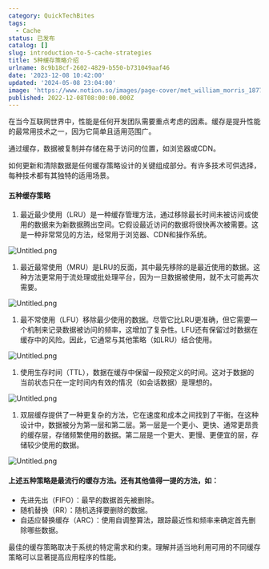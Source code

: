 ```yaml
---
category: QuickTechBites
tags:
  - Cache
status: 已发布
catalog: []
slug: introduction-to-5-cache-strategies
title: 5种缓存策略介绍
urlname: 8c9b18cf-2602-4829-b550-b731049aaf46
date: '2023-12-08 10:42:00'
updated: '2024-05-08 23:04:00'
image: 'https://www.notion.so/images/page-cover/met_william_morris_1877_willow.jpg'
published: 2022-12-08T08:00:00.000Z
---
```


在当今互联网世界中，性能是任何开发团队需要重点考虑的因素。缓存是提升性能的最常用技术之一，因为它简单且适用范围广。


通过缓存，数据被复制并存储在易于访问的位置，如浏览器或CDN。


如何更新和清除数据是任何缓存策略设计的关键组成部分。有许多技术可供选择，每种技术都有其独特的适用场景。


#### 五种缓存策略

1. 最近最少使用（LRU）是一种缓存管理方法，通过移除最长时间未被访问或使用的数据来为新数据腾出空间。它假设最近访问的数据将很快再次被需要。这是一种非常常见的方法，经常用于浏览器、CDN和操作系统。

![Untitled.png](https://prod-files-secure.s3.us-west-2.amazonaws.com/5d24fe63-e567-4804-86f9-9fdc62e13082/74494354-3dc7-4fc2-be3e-7e15913b3f24/Untitled.png?X-Amz-Algorithm=AWS4-HMAC-SHA256&X-Amz-Content-Sha256=UNSIGNED-PAYLOAD&X-Amz-Credential=ASIAZI2LB4665MGQSXSO%2F20250217%2Fus-west-2%2Fs3%2Faws4_request&X-Amz-Date=20250217T053905Z&X-Amz-Expires=3600&X-Amz-Security-Token=IQoJb3JpZ2luX2VjEEYaCXVzLXdlc3QtMiJHMEUCIQC7fx2OC8nx6XXMRibKpUQ0XJO5VbaD92BaRBlRYNv9kQIgflBLGwZMahJSnc%2FED3aD8KTBrl0OR1PVMFsbUFo2Hegq%2FwMIbxAAGgw2Mzc0MjMxODM4MDUiDLcat78Z3FhDBqWjCCrcA5yyGzMXydsPsGe2vh%2F30WCJKSm6mSU0zDT3YNfenbk3SqKdNL2xuTFP5JN7Dbhg2p9REP3GGK0Jkj9qBODNkR%2F7PpJPJ5POU58hSs8LzX4G4M5YWo3W7D5qacYFKL7yO%2BV3MDanWfrupInWfL%2FLPyR49KVoz7e4JamYFoK12ICM64GK4jHx83BkY4zIyCKTryJ2Ik8Wyc1hrSkpL14kh8Z%2FaEDMbqBaXJ4GO8ikXr9bAbMY0PHJZReAnpAhqYglTCwCwjIY%2BnRrR8XC0egETkHiH%2ByRatYNYH9BoTmIdKPUdME54Vrt0ht4cIid%2BHeiFwts6Z0CVCj2K8a7NzGRHG286Wy3Ih2sgSgBWob1JekB8rZhsjLn3kLpNVUhh%2BotjLj5t7OVljRHmbUm%2BjOB7F0qPct8bN6XGtfg9%2Byi%2BbhRsU%2Byb4E3YOolAzJoMwuHS0ZbJKcve5VoK%2BB89VPKLMl5fqK0dklT6DXtiqVwZHXBzwxBehE5ZeY2xm%2F19AMORaZvMsLHiyxX%2FwkVnLD9GfC5nAB6gdMHOvIrMnrCw6fW4N3s3bMMNSORaWxFE2i7TdjxHyI5oFnUw7lYlMp5b0vXSyeyjyXmDWOReo5VdV4n7hUaVB21pqa4wb%2FVMNSSy70GOqUBB%2FUaqlGwqKLKyqK3NLSydYvDJTqkNkrKpViXjMQVFGyNke%2FkZThp21Re45liqa1YxyIsU%2B68WYypKLLBcZuG9eZARwLqwuGBJ2tSxRHDzOpTdqCahBZ8sC58DgZt9WtUaab9PArzFUfDsIbQGDnBQKbpc2hylLzxNHXaOeIsMjMBsjmpFhoPNoksIbrdFGEKCjhfGy2ArBwAVYh469yD9xtB2MI%2B&X-Amz-Signature=723c45a85b8d45de106f4936c0bfa3b2cd99ab9176dded378caf5433444a8995&X-Amz-SignedHeaders=host&x-id=GetObject)

1. 最近最常使用（MRU）是LRU的反面，其中最先移除的是最近使用的数据。这种方法更常用于流处理或批处理平台，因为一旦数据被使用，就不太可能再次需要。

![Untitled.png](https://prod-files-secure.s3.us-west-2.amazonaws.com/5d24fe63-e567-4804-86f9-9fdc62e13082/9394e615-e149-4cd8-9a1b-e3c39cda8184/Untitled.png?X-Amz-Algorithm=AWS4-HMAC-SHA256&X-Amz-Content-Sha256=UNSIGNED-PAYLOAD&X-Amz-Credential=ASIAZI2LB4665MGQSXSO%2F20250217%2Fus-west-2%2Fs3%2Faws4_request&X-Amz-Date=20250217T053905Z&X-Amz-Expires=3600&X-Amz-Security-Token=IQoJb3JpZ2luX2VjEEYaCXVzLXdlc3QtMiJHMEUCIQC7fx2OC8nx6XXMRibKpUQ0XJO5VbaD92BaRBlRYNv9kQIgflBLGwZMahJSnc%2FED3aD8KTBrl0OR1PVMFsbUFo2Hegq%2FwMIbxAAGgw2Mzc0MjMxODM4MDUiDLcat78Z3FhDBqWjCCrcA5yyGzMXydsPsGe2vh%2F30WCJKSm6mSU0zDT3YNfenbk3SqKdNL2xuTFP5JN7Dbhg2p9REP3GGK0Jkj9qBODNkR%2F7PpJPJ5POU58hSs8LzX4G4M5YWo3W7D5qacYFKL7yO%2BV3MDanWfrupInWfL%2FLPyR49KVoz7e4JamYFoK12ICM64GK4jHx83BkY4zIyCKTryJ2Ik8Wyc1hrSkpL14kh8Z%2FaEDMbqBaXJ4GO8ikXr9bAbMY0PHJZReAnpAhqYglTCwCwjIY%2BnRrR8XC0egETkHiH%2ByRatYNYH9BoTmIdKPUdME54Vrt0ht4cIid%2BHeiFwts6Z0CVCj2K8a7NzGRHG286Wy3Ih2sgSgBWob1JekB8rZhsjLn3kLpNVUhh%2BotjLj5t7OVljRHmbUm%2BjOB7F0qPct8bN6XGtfg9%2Byi%2BbhRsU%2Byb4E3YOolAzJoMwuHS0ZbJKcve5VoK%2BB89VPKLMl5fqK0dklT6DXtiqVwZHXBzwxBehE5ZeY2xm%2F19AMORaZvMsLHiyxX%2FwkVnLD9GfC5nAB6gdMHOvIrMnrCw6fW4N3s3bMMNSORaWxFE2i7TdjxHyI5oFnUw7lYlMp5b0vXSyeyjyXmDWOReo5VdV4n7hUaVB21pqa4wb%2FVMNSSy70GOqUBB%2FUaqlGwqKLKyqK3NLSydYvDJTqkNkrKpViXjMQVFGyNke%2FkZThp21Re45liqa1YxyIsU%2B68WYypKLLBcZuG9eZARwLqwuGBJ2tSxRHDzOpTdqCahBZ8sC58DgZt9WtUaab9PArzFUfDsIbQGDnBQKbpc2hylLzxNHXaOeIsMjMBsjmpFhoPNoksIbrdFGEKCjhfGy2ArBwAVYh469yD9xtB2MI%2B&X-Amz-Signature=2a4312cf9577bcee79865e157654f0a9a20f2aea7be01071e79cfe958d6a0171&X-Amz-SignedHeaders=host&x-id=GetObject)

1. 最不常使用（LFU）移除最少使用的数据。尽管它比LRU更准确，但它需要一个机制来记录数据被访问的频率，这增加了复杂性。LFU还有保留过时数据在缓存中的风险。因此，它通常与其他策略（如LRU）结合使用。

![Untitled.png](https://prod-files-secure.s3.us-west-2.amazonaws.com/5d24fe63-e567-4804-86f9-9fdc62e13082/ff489bb8-941e-4617-b208-e17020ed7ada/Untitled.png?X-Amz-Algorithm=AWS4-HMAC-SHA256&X-Amz-Content-Sha256=UNSIGNED-PAYLOAD&X-Amz-Credential=ASIAZI2LB4665MGQSXSO%2F20250217%2Fus-west-2%2Fs3%2Faws4_request&X-Amz-Date=20250217T053905Z&X-Amz-Expires=3600&X-Amz-Security-Token=IQoJb3JpZ2luX2VjEEYaCXVzLXdlc3QtMiJHMEUCIQC7fx2OC8nx6XXMRibKpUQ0XJO5VbaD92BaRBlRYNv9kQIgflBLGwZMahJSnc%2FED3aD8KTBrl0OR1PVMFsbUFo2Hegq%2FwMIbxAAGgw2Mzc0MjMxODM4MDUiDLcat78Z3FhDBqWjCCrcA5yyGzMXydsPsGe2vh%2F30WCJKSm6mSU0zDT3YNfenbk3SqKdNL2xuTFP5JN7Dbhg2p9REP3GGK0Jkj9qBODNkR%2F7PpJPJ5POU58hSs8LzX4G4M5YWo3W7D5qacYFKL7yO%2BV3MDanWfrupInWfL%2FLPyR49KVoz7e4JamYFoK12ICM64GK4jHx83BkY4zIyCKTryJ2Ik8Wyc1hrSkpL14kh8Z%2FaEDMbqBaXJ4GO8ikXr9bAbMY0PHJZReAnpAhqYglTCwCwjIY%2BnRrR8XC0egETkHiH%2ByRatYNYH9BoTmIdKPUdME54Vrt0ht4cIid%2BHeiFwts6Z0CVCj2K8a7NzGRHG286Wy3Ih2sgSgBWob1JekB8rZhsjLn3kLpNVUhh%2BotjLj5t7OVljRHmbUm%2BjOB7F0qPct8bN6XGtfg9%2Byi%2BbhRsU%2Byb4E3YOolAzJoMwuHS0ZbJKcve5VoK%2BB89VPKLMl5fqK0dklT6DXtiqVwZHXBzwxBehE5ZeY2xm%2F19AMORaZvMsLHiyxX%2FwkVnLD9GfC5nAB6gdMHOvIrMnrCw6fW4N3s3bMMNSORaWxFE2i7TdjxHyI5oFnUw7lYlMp5b0vXSyeyjyXmDWOReo5VdV4n7hUaVB21pqa4wb%2FVMNSSy70GOqUBB%2FUaqlGwqKLKyqK3NLSydYvDJTqkNkrKpViXjMQVFGyNke%2FkZThp21Re45liqa1YxyIsU%2B68WYypKLLBcZuG9eZARwLqwuGBJ2tSxRHDzOpTdqCahBZ8sC58DgZt9WtUaab9PArzFUfDsIbQGDnBQKbpc2hylLzxNHXaOeIsMjMBsjmpFhoPNoksIbrdFGEKCjhfGy2ArBwAVYh469yD9xtB2MI%2B&X-Amz-Signature=0ee9aa2f70efffeeea0a85103cd568d0b7dcc3f0c80e2d06f6805472030b9353&X-Amz-SignedHeaders=host&x-id=GetObject)

1. 使用生存时间（TTL），数据在缓存中保留一段预定义的时间。这对于数据的当前状态只在一定时间内有效的情况（如会话数据）是理想的。

![Untitled.png](https://prod-files-secure.s3.us-west-2.amazonaws.com/5d24fe63-e567-4804-86f9-9fdc62e13082/480ed8d3-f3c7-4a40-a9c6-4ca2e915c139/Untitled.png?X-Amz-Algorithm=AWS4-HMAC-SHA256&X-Amz-Content-Sha256=UNSIGNED-PAYLOAD&X-Amz-Credential=ASIAZI2LB4665MGQSXSO%2F20250217%2Fus-west-2%2Fs3%2Faws4_request&X-Amz-Date=20250217T053905Z&X-Amz-Expires=3600&X-Amz-Security-Token=IQoJb3JpZ2luX2VjEEYaCXVzLXdlc3QtMiJHMEUCIQC7fx2OC8nx6XXMRibKpUQ0XJO5VbaD92BaRBlRYNv9kQIgflBLGwZMahJSnc%2FED3aD8KTBrl0OR1PVMFsbUFo2Hegq%2FwMIbxAAGgw2Mzc0MjMxODM4MDUiDLcat78Z3FhDBqWjCCrcA5yyGzMXydsPsGe2vh%2F30WCJKSm6mSU0zDT3YNfenbk3SqKdNL2xuTFP5JN7Dbhg2p9REP3GGK0Jkj9qBODNkR%2F7PpJPJ5POU58hSs8LzX4G4M5YWo3W7D5qacYFKL7yO%2BV3MDanWfrupInWfL%2FLPyR49KVoz7e4JamYFoK12ICM64GK4jHx83BkY4zIyCKTryJ2Ik8Wyc1hrSkpL14kh8Z%2FaEDMbqBaXJ4GO8ikXr9bAbMY0PHJZReAnpAhqYglTCwCwjIY%2BnRrR8XC0egETkHiH%2ByRatYNYH9BoTmIdKPUdME54Vrt0ht4cIid%2BHeiFwts6Z0CVCj2K8a7NzGRHG286Wy3Ih2sgSgBWob1JekB8rZhsjLn3kLpNVUhh%2BotjLj5t7OVljRHmbUm%2BjOB7F0qPct8bN6XGtfg9%2Byi%2BbhRsU%2Byb4E3YOolAzJoMwuHS0ZbJKcve5VoK%2BB89VPKLMl5fqK0dklT6DXtiqVwZHXBzwxBehE5ZeY2xm%2F19AMORaZvMsLHiyxX%2FwkVnLD9GfC5nAB6gdMHOvIrMnrCw6fW4N3s3bMMNSORaWxFE2i7TdjxHyI5oFnUw7lYlMp5b0vXSyeyjyXmDWOReo5VdV4n7hUaVB21pqa4wb%2FVMNSSy70GOqUBB%2FUaqlGwqKLKyqK3NLSydYvDJTqkNkrKpViXjMQVFGyNke%2FkZThp21Re45liqa1YxyIsU%2B68WYypKLLBcZuG9eZARwLqwuGBJ2tSxRHDzOpTdqCahBZ8sC58DgZt9WtUaab9PArzFUfDsIbQGDnBQKbpc2hylLzxNHXaOeIsMjMBsjmpFhoPNoksIbrdFGEKCjhfGy2ArBwAVYh469yD9xtB2MI%2B&X-Amz-Signature=b1720c56a80d71dfd5cfb5efa29cc0f82223333d4577578e2507eeebb38766b7&X-Amz-SignedHeaders=host&x-id=GetObject)

1. 双层缓存提供了一种更复杂的方法，它在速度和成本之间找到了平衡。在这种设计中，数据被分为第一层和第二层。第一层是一个更小、更快、通常更昂贵的缓存层，存储频繁使用的数据。第二层是一个更大、更慢、更便宜的层，存储较少使用的数据。

![Untitled.png](https://prod-files-secure.s3.us-west-2.amazonaws.com/5d24fe63-e567-4804-86f9-9fdc62e13082/35e68090-275d-4707-9e9a-ce86f000e9eb/Untitled.png?X-Amz-Algorithm=AWS4-HMAC-SHA256&X-Amz-Content-Sha256=UNSIGNED-PAYLOAD&X-Amz-Credential=ASIAZI2LB4665MGQSXSO%2F20250217%2Fus-west-2%2Fs3%2Faws4_request&X-Amz-Date=20250217T053905Z&X-Amz-Expires=3600&X-Amz-Security-Token=IQoJb3JpZ2luX2VjEEYaCXVzLXdlc3QtMiJHMEUCIQC7fx2OC8nx6XXMRibKpUQ0XJO5VbaD92BaRBlRYNv9kQIgflBLGwZMahJSnc%2FED3aD8KTBrl0OR1PVMFsbUFo2Hegq%2FwMIbxAAGgw2Mzc0MjMxODM4MDUiDLcat78Z3FhDBqWjCCrcA5yyGzMXydsPsGe2vh%2F30WCJKSm6mSU0zDT3YNfenbk3SqKdNL2xuTFP5JN7Dbhg2p9REP3GGK0Jkj9qBODNkR%2F7PpJPJ5POU58hSs8LzX4G4M5YWo3W7D5qacYFKL7yO%2BV3MDanWfrupInWfL%2FLPyR49KVoz7e4JamYFoK12ICM64GK4jHx83BkY4zIyCKTryJ2Ik8Wyc1hrSkpL14kh8Z%2FaEDMbqBaXJ4GO8ikXr9bAbMY0PHJZReAnpAhqYglTCwCwjIY%2BnRrR8XC0egETkHiH%2ByRatYNYH9BoTmIdKPUdME54Vrt0ht4cIid%2BHeiFwts6Z0CVCj2K8a7NzGRHG286Wy3Ih2sgSgBWob1JekB8rZhsjLn3kLpNVUhh%2BotjLj5t7OVljRHmbUm%2BjOB7F0qPct8bN6XGtfg9%2Byi%2BbhRsU%2Byb4E3YOolAzJoMwuHS0ZbJKcve5VoK%2BB89VPKLMl5fqK0dklT6DXtiqVwZHXBzwxBehE5ZeY2xm%2F19AMORaZvMsLHiyxX%2FwkVnLD9GfC5nAB6gdMHOvIrMnrCw6fW4N3s3bMMNSORaWxFE2i7TdjxHyI5oFnUw7lYlMp5b0vXSyeyjyXmDWOReo5VdV4n7hUaVB21pqa4wb%2FVMNSSy70GOqUBB%2FUaqlGwqKLKyqK3NLSydYvDJTqkNkrKpViXjMQVFGyNke%2FkZThp21Re45liqa1YxyIsU%2B68WYypKLLBcZuG9eZARwLqwuGBJ2tSxRHDzOpTdqCahBZ8sC58DgZt9WtUaab9PArzFUfDsIbQGDnBQKbpc2hylLzxNHXaOeIsMjMBsjmpFhoPNoksIbrdFGEKCjhfGy2ArBwAVYh469yD9xtB2MI%2B&X-Amz-Signature=a78708457d352864d60b94825bd0a69603f63fc4d3e67165c6c814a2630bbd8e&X-Amz-SignedHeaders=host&x-id=GetObject)


#### 上述五种策略是最流行的缓存方法。还有其他值得一提的方法，如：

- 先进先出（FIFO）：最早的数据首先被删除。
- 随机替换（RR）：随机选择要删除的数据。
- 自适应替换缓存（ARC）：使用自调整算法，跟踪最近性和频率来确定首先删除哪些数据。

最佳的缓存策略取决于系统的特定需求和约束。理解并适当地利用可用的不同缓存策略可以显著提高应用程序的性能。


